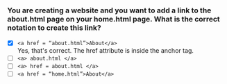 ### You are creating a website and you want to add a link to the about.html page on your home.html page. What is the correct notation to create this link?

- [x] `<a href = “about.html”>About</a>` <br>
      Yes, that's correct. The href attribute is inside the anchor tag.
- [ ] `<a> about.html </a>`
- [ ] `<a> href = about.html </a>`
- [ ] `<a href = “home.html”>About</a>`
